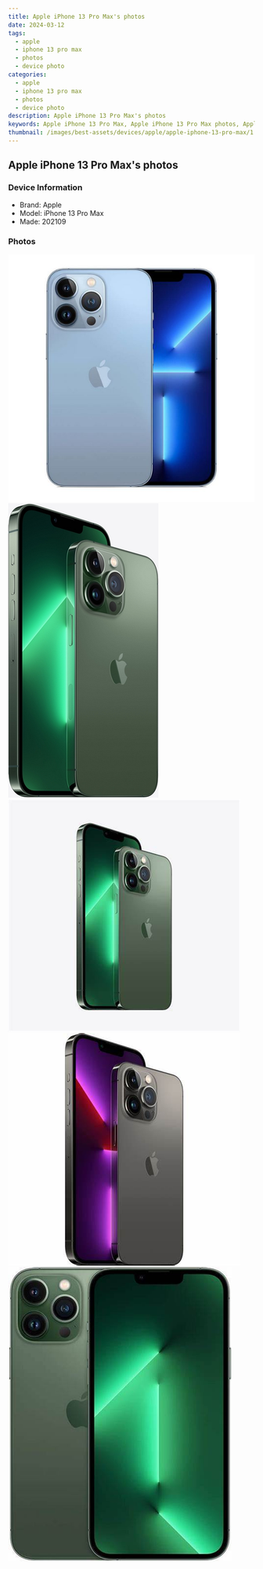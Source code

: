 ```yaml
---
title: Apple iPhone 13 Pro Max's photos
date: 2024-03-12
tags: 
  - apple
  - iphone 13 pro max
  - photos
  - device photo
categories: 
  - apple
  - iphone 13 pro max
  - photos
  - device photo
description: Apple iPhone 13 Pro Max's photos
keywords: Apple iPhone 13 Pro Max, Apple iPhone 13 Pro Max photos, Apple iPhone 13 Pro Max device photo
thumbnail: /images/best-assets/devices/apple/apple-iphone-13-pro-max/1.jpg
---
```


## Apple iPhone 13 Pro Max's photos

### Device Information

- Brand: Apple
- Model: iPhone 13 Pro Max
- Made: 202109

### Photos

![/images/best-assets/devices/apple/apple-iphone-13-pro-max/1.jpg](/images/best-assets/devices/apple/apple-iphone-13-pro-max/1.jpg)
![/images/best-assets/devices/apple/apple-iphone-13-pro-max/2.jpg](/images/best-assets/devices/apple/apple-iphone-13-pro-max/2.jpg)
![/images/best-assets/devices/apple/apple-iphone-13-pro-max/3.jpg](/images/best-assets/devices/apple/apple-iphone-13-pro-max/3.jpg)
![/images/best-assets/devices/apple/apple-iphone-13-pro-max/4.jpg](/images/best-assets/devices/apple/apple-iphone-13-pro-max/4.jpg)
![/images/best-assets/devices/apple/apple-iphone-13-pro-max/5.jpg](/images/best-assets/devices/apple/apple-iphone-13-pro-max/5.jpg)
